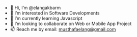 - 👋 Hi, I’m @elangakbarm
- 👀 I’m interested in Software Developments
- 🌱 I’m currently learning Javascript
- 💞️ I’m looking to collaborate on Web or Mobile App Project
- 📫 Reach me by email: musthafaelang@gmail.com

<!---
elangakbarm/elangakbarm is a ✨ special ✨ repository because its `README.md` (this file) appears on your GitHub profile.
You can click the Preview link to take a look at your changes.
--->
